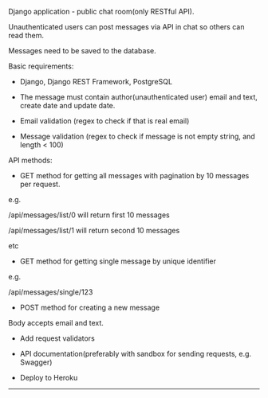 Django application - public chat room(only RESTful API).

Unauthenticated users can post messages via API in chat so others can read them.

Messages need to be saved to the database.



Basic requirements:

- Django, Django REST Framework, PostgreSQL

- The message must contain author(unauthenticated user) email and text, create date and update date.

- Email validation (regex to check if that is real email)

- Message validation (regex to check if message is not empty string, and length < 100)



API methods:

- GET method for getting all messages with pagination by 10 messages per request.

e.g.

/api/messages/list/0 will return first 10 messages

/api/messages/list/1 will return second 10 messages

etc

- GET method for getting single message by unique identifier

e.g.

/api/messages/single/123

- POST method for creating a new message

Body accepts email and text.

- Add request validators

- API documentation(preferably with sandbox for sending requests, e.g. Swagger)

- Deploy to Heroku

***********************************************
